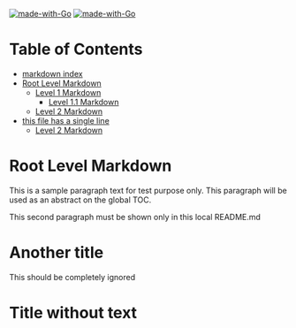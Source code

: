 [![made-with-Go](https://img.shields.io/badge/Made%20with-Go-1f425f.svg)](http://golang.org)
[![made-with-Go](https://img.shields.io/badge/Made%20with-Go-1f425f.svg)](http://golang.org)

# Table of Contents
* [markdown index](#markdown-index)
* [Root Level Markdown](#root-level-markdown)
  * [Level 1 Markdown](#level-1-markdown)
    * [Level 1.1 Markdown](#level-11-markdown)
  * [Level 2 Markdown](#level-2-markdown)
* [this file has a single line](#this-file-has-a-single-line)
  * [Level 2 Markdown](#level-2-markdown-1)

# Root Level Markdown

This is a sample paragraph text for test purpose only. This paragraph will be used as an abstract on the global TOC.

This second paragraph must be shown only in this local README.md

# Another title

This should be completely ignored

# Title without text